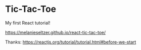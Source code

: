 # Tic-Tac-Toe

My first React tutorial!

https://melanieseltzer.github.io/react-tic-tac-toe/

Thanks: https://reactjs.org/tutorial/tutorial.html#before-we-start
